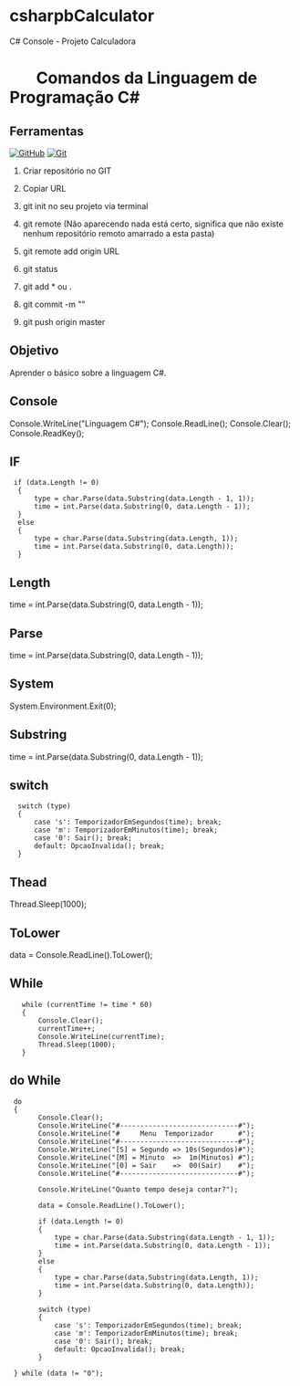 # csharpbCalculator
C# Console - Projeto Calculadora

<h1>   
     <img align="center" width="40px">
    <span> Comandos da Linguagem de Programação C#</span>
</h1>


## Ferramentas
[![GitHub](https://img.shields.io/badge/GitHub-000?style=for-the-badge&logo=github&logoColor=30A3DC)](https://docs.github.com/)
[![Git](https://img.shields.io/badge/Git-000?style=for-the-badge&logo=git&logoColor=E94D5F)](https://git-scm.com/doc) 

01. Criar repositório no GIT

02. Copiar URL

03. git init no seu projeto via terminal

04. git remote <enter>  (Não aparecendo nada está certo, significa que não existe nenhum repositório remoto amarrado a esta pasta)

05. git remote add origin URL

06. git status

07. git add * ou .

08. git commit -m ""

09. git push origin master


## Objetivo
Aprender o básico sobre a linguagem C#.

## Console
Console.WriteLine("Linguagem C#");
Console.ReadLine();
Console.Clear();
Console.ReadKey();

## IF
     if (data.Length != 0)
      {
          type = char.Parse(data.Substring(data.Length - 1, 1));
          time = int.Parse(data.Substring(0, data.Length - 1));
      }
      else
      {
          type = char.Parse(data.Substring(data.Length, 1));
          time = int.Parse(data.Substring(0, data.Length));
      }

 ## Length
 time = int.Parse(data.Substring(0, data.Length - 1));

 ## Parse
time = int.Parse(data.Substring(0, data.Length - 1));

## System
System.Environment.Exit(0);

## Substring
time = int.Parse(data.Substring(0, data.Length - 1));

## switch
      switch (type)
      {
          case 's': TemporizadorEmSegundos(time); break;
          case 'm': TemporizadorEmMinutos(time); break;
          case '0': Sair(); break;
          default: OpcaoInvalida(); break;
      }

## Thead
Thread.Sleep(1000);

## ToLower
data = Console.ReadLine().ToLower();

## While
       while (currentTime != time * 60)
       {
           Console.Clear();
           currentTime++;
           Console.WriteLine(currentTime);
           Thread.Sleep(1000);
       }

  ## do While

     do
     {
           Console.Clear();
           Console.WriteLine("#-----------------------------#");
           Console.WriteLine("#     Menu  Temporizador      #");
           Console.WriteLine("#-----------------------------#");
           Console.WriteLine("[S] = Segundo => 10s(Segundos)#");
           Console.WriteLine("[M] = Minuto  =>  1m(Minutos) #");
           Console.WriteLine("[0] = Sair    =>  00(Sair)    #");
           Console.WriteLine("#-----------------------------#");
          
           Console.WriteLine("Quanto tempo deseja contar?");
          
           data = Console.ReadLine().ToLower();
     
           if (data.Length != 0)
           {
               type = char.Parse(data.Substring(data.Length - 1, 1));
               time = int.Parse(data.Substring(0, data.Length - 1));
           }
           else
           {
               type = char.Parse(data.Substring(data.Length, 1));
               time = int.Parse(data.Substring(0, data.Length));
           }
          
           switch (type)
           {
               case 's': TemporizadorEmSegundos(time); break;
               case 'm': TemporizadorEmMinutos(time); break;
               case '0': Sair(); break;
               default: OpcaoInvalida(); break;
           }

     } while (data != "0");
